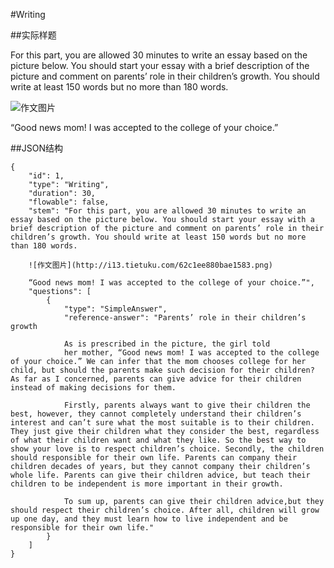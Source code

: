 #Writing

##实际样题

For this part, you are allowed 30 minutes to write an essay based on the picture below. You should start your essay with a brief description of the picture and comment on parents’ role in their children’s growth. You should write at least 150 words but no more than 180 words.

![作文图片](http://i13.tietuku.com/62c1ee880bae1583.png)

“Good news mom! I was accepted to the college of your choice.”

##JSON结构

	{
		"id": 1,
		"type": "Writing",
		"duration": 30,
		"flowable": false,
		"stem": "For this part, you are allowed 30 minutes to write an essay based on the picture below. You should start your essay with a brief description of the picture and comment on parents’ role in their children’s growth. You should write at least 150 words but no more than 180 words.

		![作文图片](http://i13.tietuku.com/62c1ee880bae1583.png)

		“Good news mom! I was accepted to the college of your choice.”",
		"questions": [
			{
				"type": "SimpleAnswer",
				"reference-answer": "Parents’ role in their children’s growth

				As is prescribed in the picture, the girl told
				her mother, “Good news mom! I was accepted to the college of your choice.” We can infer that the mom chooses college for her child, but should the parents make such decision for their children? As far as I concerned, parents can give advice for their children instead of making decisions for them.

				Firstly, parents always want to give their children the best, however, they cannot completely understand their children’s interest and can’t sure what the most suitable is to their children. They just give their children what they consider the best, regardless of what their children want and what they like. So the best way to show your love is to respect children’s choice. Secondly, the children should responsible for their own life. Parents can company their children decades of years, but they cannot company their children’s whole life. Parents can give their children advice, but teach their children to be independent is more important in their growth.

				To sum up, parents can give their children advice,but they should respect their children’s choice. After all, children will grow up one day, and they must learn how to live independent and be responsible for their own life."
			}
		]
	}
